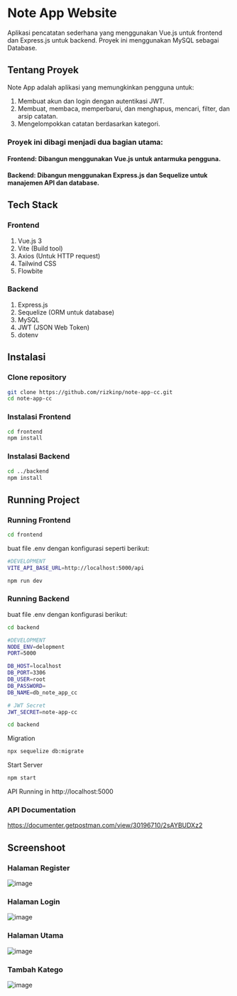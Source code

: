 # Note App Website
Aplikasi pencatatan sederhana yang menggunakan Vue.js untuk frontend dan Express.js 
untuk backend. Proyek ini menggunakan MySQL sebagai Database.

## Tentang Proyek 
Note App adalah aplikasi yang memungkinkan pengguna untuk:
1. Membuat akun dan login dengan autentikasi JWT.
2. Membuat, membaca, memperbarui, dan menghapus, mencari, filter, dan arsip catatan.
3. Mengelompokkan catatan berdasarkan kategori.

### Proyek ini dibagi menjadi dua bagian utama:

#### Frontend: Dibangun menggunakan Vue.js untuk antarmuka pengguna.
#### Backend: Dibangun menggunakan Express.js dan Sequelize untuk manajemen API dan database.

## Tech Stack
### Frontend
1. Vue.js 3
2. Vite (Build tool)
3. Axios (Untuk HTTP request)
4. Tailwind CSS 
5. Flowbite
### Backend
1. Express.js
2. Sequelize (ORM untuk database)
3. MySQL
4. JWT (JSON Web Token)
5. dotenv

## Instalasi
### Clone repository
```bash
git clone https://github.com/rizkinp/note-app-cc.git
cd note-app-cc
```
### Instalasi Frontend
```bash
cd frontend
npm install
```
### Instalasi Backend
```bash
cd ../backend
npm install
```

## Running Project
### Running Frontend
```bash
cd frontend
```
buat file .env dengan konfigurasi seperti berikut:
```bash
#DEVELOPMENT
VITE_API_BASE_URL=http://localhost:5000/api
```
```bash
npm run dev
```
### Running Backend
buat file .env dengan konfigurasi berikut:
```bash
cd backend
```
```bash
#DEVELOPMENT
NODE_ENV=delopment
PORT=5000

DB_HOST=localhost  
DB_PORT=3306                     
DB_USER=root
DB_PASSWORD=
DB_NAME=db_note_app_cc

# JWT Secret
JWT_SECRET=note-app-cc
```
```bash
cd backend
```
Migration
```bash
npx sequelize db:migrate
```
Start Server
```bash
npm start
```
API Running in http://localhost:5000
### API Documentation
https://documenter.getpostman.com/view/30196710/2sAYBUDXz2

## Screenshoot
### Halaman Register
![image](https://github.com/user-attachments/assets/e30cdd6e-ab89-4aaa-9afc-ce2836189c31)
### Halaman Login
![image](https://github.com/user-attachments/assets/45e0fe2f-729d-4a85-a471-f2184c65fdba)
### Halaman Utama
![image](https://github.com/user-attachments/assets/d0028cd4-4ba6-42e5-b9a7-a062f533450d)
### Tambah Katego

![image](https://github.com/user-attachments/assets/d916fc65-60b7-4c02-b4ef-73877a76c3b5)




